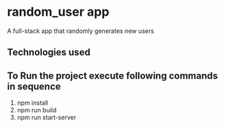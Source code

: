 # random_user app

A full-stack app that randomly generates new users

## Technologies used

## To Run the project execute following commands in sequence

1. npm install
2. npm run build
3. npm run start-server
